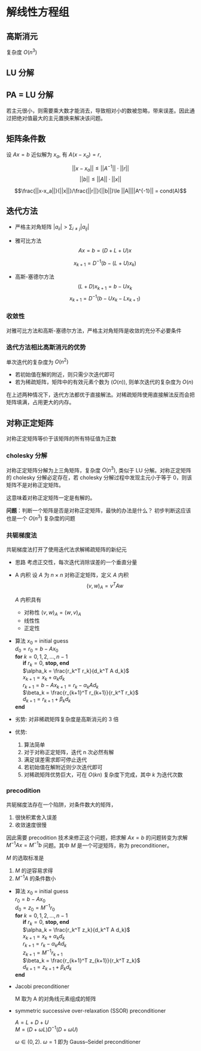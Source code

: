 # 解线性方程组

## 高斯消元

复杂度 $O(n^3)$

## LU 分解

## PA = LU 分解

若主元很小，则需要乘大数才能消去，导致相对小的数被忽略，带来误差。因此通过把绝对值最大的主元置换来解决该问题。

## 矩阵条件数

设 $Ax=b$ 近似解为 $x_a$, 有 $A(x - x_a) = r$,

$$||x-x_a||\le ||A^{-1}|| \cdot ||r||$$
$$||b||\le ||A|| \cdot ||x||$$

$$\frac{||x-x_a||}{||x||}/\frac{||r||}{||b||}\le ||A||||A^{-1}|| = cond(A)$$

## 迭代方法

* 严格主对角矩阵
    $|a_{ii}| > \sum_{i \ne j}|a_{ij}|$

* 雅可比方法
    $$Ax=b = (D+L+U)x$$
    
    $$x_{k+1} = D^{-1}(b - (L+U)x_k)$$

* 高斯-塞德尔方法
    $$(L+D)x_{k+1} = b - U x_k$$
    $$x_{k+1} = D^{-1}(b - U x_k - L x_{k+1})$$

### 收敛性

对雅可比方法和高斯-塞德尔方法，严格主对角矩阵是收敛的充分不必要条件

### 迭代方法相比高斯消元的优势

单次迭代的复杂度为 $O(n^2)$

* 若初始值在解的附近，则只需少次迭代即可
* 若为稀疏矩阵，矩阵中的有效元素个数为 $(O(n))$, 则单次迭代的复杂度为 $O(n)$

在上述两种情况下，迭代方法都优于直接解法。对稀疏矩阵使用直接解法反而会把矩阵填满，占用更大的内存。

## 对称正定矩阵

对称正定矩阵等价于该矩阵的所有特征值为正数

### cholesky 分解

对称正定矩阵分解为上三角矩阵，复杂度 $O(n^3)$, 类似于 LU 分解。对称正定矩阵的 cholesky 分解必定存在，若 cholesky 分解过程中发现主元小于等于 0，则该矩阵不是对称正定矩阵。

这意味着对称正定矩阵一定是有解的。

**问题**：判断一个矩阵是否是对称正定矩阵，最快的办法是什么？
初步判断这应该也是一个 $O(n^3)$ 复杂度的问题

### 共轭梯度法

共轭梯度法打开了使用迭代法求解稀疏矩阵的新纪元

* 思路
    考虑正交性，每次迭代消除误差的一个垂直分量

* A 内积
    设 $A$ 为 $n\times n$ 对称正定矩阵，定义 $A$ 内积
    $$(v, w)_A = v^T A w$$

    $A$ 内积具有
    * 对称性 $(v,w)_A = (w, v)_A$
    * 线性性
    * 正定性

* 算法
    $x_0$ = initial guess\
    $d_0 = r_0 = b - A x_0$\
    **for** $k = 0,1,2,...,n-1$\
    $\quad$ **if** $r_k = 0$, **stop, end**\
    $\quad$ $\alpha_k = \frac{r_k^T r_k}{d_k^T A d_k}$\
    $\quad$ $x_{k+1} = x_k + \alpha_k d_k$\
    $\quad$ $r_{k+1} = b - Ax_{k+1} = r_k - \alpha_k A d_k$\
    $\quad$ $\beta_k = \frac{r_{k+1}^T r_{k+1}}{r_k^T r_k}$\
    $\quad$ $d_{k+1} = r_{k+1} + \beta_k d_k$\
    **end** 

* 劣势: 对非稀疏矩阵复杂度是高斯消元的 3 倍
* 优势: 
    1. 算法简单
    2. 对于对称正定矩阵，迭代 n 次必然有解
    3. 满足误差需求即可停止迭代
    4. 若初始值在解附近则少次迭代即可
    5. 对稀疏矩阵优势巨大，可在 $O(kn)$ 复杂度下完成，其中 $k$ 为迭代次数

### precodition

共轭梯度法存在一个陷阱，对条件数大的矩阵，
1. 很快积累舍入误差
2. 收敛速度很慢

因此需要 precodition 技术来修正这个问题，把求解 $Ax=b$ 的问题转变为求解 $M^{-1}Ax=M^{-1}b$ 问题。其中 $M$ 是一个可逆矩阵，称为 preconditioner。

$M$ 的选取标准是
1. $M$ 的逆容易求得
2. $M^{-1}A$ 的条件数小

* 算法
    $x_0$ = initial guess\
    $r_0 = b - A x_0$\
    $d_0 = z_0 = M^{-1} r_0$\
    **for** $k = 0,1,2,...,n-1$\
    $\quad$ **if** $r_k = 0$, **stop, end**\
    $\quad$ $\alpha_k = \frac{r_k^T z_k}{d_k^T A d_k}$\
    $\quad$ $x_{k+1} = x_k + \alpha_k d_k$\
    $\quad$ $r_{k+1} =  r_k - \alpha_k A d_k$\
    $\quad$ $z_{k+1} = M^{-1}r_{k+1}$\
    $\quad$ $\beta_k = \frac{r_{k+1}^T z_{k+1}}{r_k^T z_k}$\
    $\quad$ $d_{k+1} = z_{k+1} + \beta_k d_k$\
    **end** 

* Jacobi preconditioner

    M 取为 A 的对角线元素组成的矩阵

* symmetric successive over-relaxation (SSOR) preconditioner

    $A = L + D + U$\
    $M = (D + \omega L)D^{-1}(D + \omega U)$

    $\omega \in (0,2).\ \omega = 1$ 即为 Gauss–Seidel preconditioner